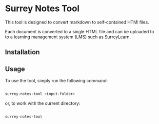 # Surrey Notes Tool

This tool is designed to convert markdown to self-contained HTMl files. 

Each document is converted to a single HTML file and can be uploaded to to a learning management system (LMS) such as SurreyLearn.


## Installation



## Usage

To use the tool, simply run the following command:

```bash

surrey-notes-tool <input-folder> 

```
or, to work with the current directory:

```bash

surrey-notes-tool

```



